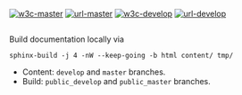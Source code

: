 [![w3c-master][80]][85] [![url-master][60]][65] [![w3c-develop][90]][95] [![url-develop][70]][75]

##

Build documentation locally via

    sphinx-build -j 4 -nW --keep-going -b html content/ tmp/


- Content: `develop` and `master` branches.
- Build: `public_develop` and `public_master` branches.

<!---URLs--->

[60]: https://img.shields.io/badge/url--master-docs.easydiffraction.org/lib-blue
[65]: https://docs.easydiffraction.org/lib
[70]: https://img.shields.io/badge/url--develop-easyscience.github.io%2FEasyDiffractionLibDocs-blue
[75]: https://easyscience.github.io/EasyDiffractionLibDocs

<!---W3C validation--->

[80]: https://img.shields.io/w3c-validation/default?label=w3c-master&targetUrl=https://docs.easydiffraction.org/lib
[85]: https://validator.w3.org/nu/?doc=https%3A%2F%2Fdocs.easydiffraction.org/lib%2F
[90]: https://img.shields.io/w3c-validation/default?label=w3c-develop&targetUrl=https://easyscience.github.io/EasyDiffractionLibDocs
[95]: https://validator.w3.org/nu/?doc=https%3A%2F%2Feasyscience.github.io%2FEasyDiffractionLibDocs%2F
